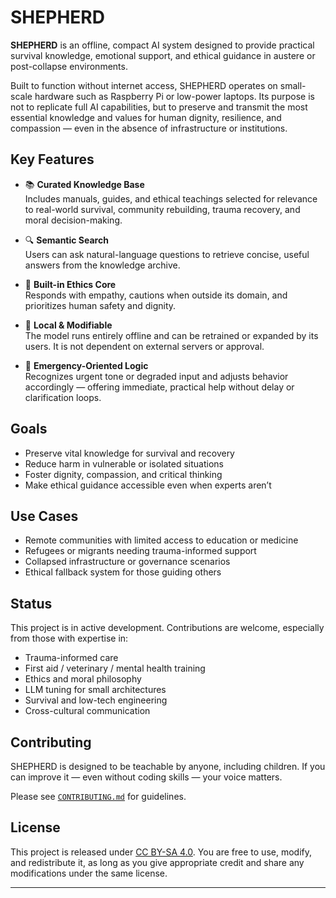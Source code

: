 # SHEPHERD

**SHEPHERD** is an offline, compact AI system designed to provide practical survival knowledge, emotional support, and ethical guidance in austere or post-collapse environments.

Built to function without internet access, SHEPHERD operates on small-scale hardware such as Raspberry Pi or low-power laptops. Its purpose is not to replicate full AI capabilities, but to preserve and transmit the most essential knowledge and values for human dignity, resilience, and compassion — even in the absence of infrastructure or institutions.

## Key Features

- 📚 **Curated Knowledge Base**  
  Includes manuals, guides, and ethical teachings selected for relevance to real-world survival, community rebuilding, trauma recovery, and moral decision-making.

- 🔍 **Semantic Search**  
  Users can ask natural-language questions to retrieve concise, useful answers from the knowledge archive.

- 🤝 **Built-in Ethics Core**  
  Responds with empathy, cautions when outside its domain, and prioritizes human safety and dignity.

- 🧠 **Local & Modifiable**  
  The model runs entirely offline and can be retrained or expanded by its users. It is not dependent on external servers or approval.

- 🧭 **Emergency-Oriented Logic**  
  Recognizes urgent tone or degraded input and adjusts behavior accordingly — offering immediate, practical help without delay or clarification loops.

## Goals

- Preserve vital knowledge for survival and recovery
- Reduce harm in vulnerable or isolated situations
- Foster dignity, compassion, and critical thinking
- Make ethical guidance accessible even when experts aren’t

## Use Cases

- Remote communities with limited access to education or medicine  
- Refugees or migrants needing trauma-informed support  
- Collapsed infrastructure or governance scenarios  
- Ethical fallback system for those guiding others

## Status

This project is in active development. Contributions are welcome, especially from those with expertise in:

- Trauma-informed care
- First aid / veterinary / mental health training
- Ethics and moral philosophy
- LLM tuning for small architectures
- Survival and low-tech engineering
- Cross-cultural communication

## Contributing

SHEPHERD is designed to be teachable by anyone, including children. If you can improve it — even without coding skills — your voice matters.

Please see [`CONTRIBUTING.md`](CONTRIBUTING.md) for guidelines.

## License

This project is released under [CC BY-SA 4.0](LICENSE). You are free to use, modify, and redistribute it, as long as you give appropriate credit and share any modifications under the same license.

---
